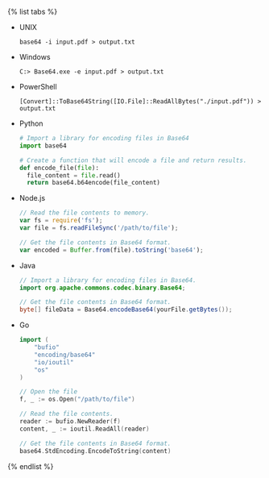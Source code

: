 
{% list tabs %}

- UNIX

   ```
   base64 -i input.pdf > output.txt
   ```

- Windows

   ```
   C:> Base64.exe -e input.pdf > output.txt
   ```

- PowerShell

   ```
   [Convert]::ToBase64String([IO.File]::ReadAllBytes("./input.pdf")) > output.txt
   ```

- Python

   ```python
   # Import a library for encoding files in Base64
   import base64

   # Create a function that will encode a file and return results.
   def encode_file(file):
     file_content = file.read()
     return base64.b64encode(file_content)
   ```

- Node.js

   ```js
   // Read the file contents to memory.
   var fs = require('fs');
   var file = fs.readFileSync('/path/to/file');

   // Get the file contents in Base64 format.
   var encoded = Buffer.from(file).toString('base64');
   ```

- Java

   ```java
   // Import a library for encoding files in Base64.
   import org.apache.commons.codec.binary.Base64;

   // Get the file contents in Base64 format.
   byte[] fileData = Base64.encodeBase64(yourFile.getBytes());
   ```

- Go

   ```go
   import (
       "bufio"
       "encoding/base64"
       "io/ioutil"
       "os"
   )

   // Open the file
   f, _ := os.Open("/path/to/file")

   // Read the file contents.
   reader := bufio.NewReader(f)
   content, _ := ioutil.ReadAll(reader)

   // Get the file contents in Base64 format.
   base64.StdEncoding.EncodeToString(content)
   ```

{% endlist %}